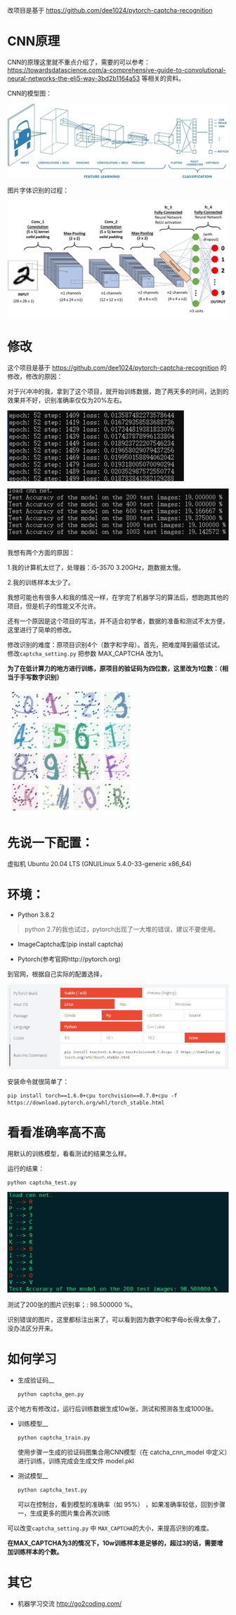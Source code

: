 改项目是基于 https://github.com/dee1024/pytorch-captcha-recognition

CNN原理
=========

CNN的原理这里就不重点介绍了，需要的可以参考：https://towardsdatascience.com/a-comprehensive-guide-to-convolutional-neural-networks-the-eli5-way-3bd2b1164a53 等相关的资料。

CNN的模型图：


![](https://raw.githubusercontent.com/go2coding/tiny-pytorch-captcha-recognition/master/docs/1_vkQ0hXDaQv57sALXAJquxA.jpeg)


图片字体识别的过程：

![](https://raw.githubusercontent.com/go2coding/tiny-pytorch-captcha-recognition/master/docs/1_uAeANQIOQPqWZnnuH-VEyw.jpeg)


修改
=========


这个项目是基于 https://github.com/dee1024/pytorch-captcha-recognition 的修改，修改的原因：

对于兴冲冲的我，拿到了这个项目，就开始训练数据，跑了两天多的时间，达到的效果并不好，识别准确率仅仅为20%左右。

![](https://raw.githubusercontent.com/go2coding/tiny-pytorch-captcha-recognition/master/docs/20200605101002.png)

![](https://raw.githubusercontent.com/go2coding/tiny-pytorch-captcha-recognition/master/docs/20200605101025.png)

我想有两个方面的原因：

1.我的计算机太烂了，处理器：i5-3570 3.20GHz，跑数据太慢。

2.我的训练样本太少了。


我想可能也有很多人和我的情况一样，在学完了机器学习的算法后，想跑跑其他的项目，但是机子的性能又不允许。

还有一个原因是这个项目的写法，并不适合初学者，数据的准备和测试不太方便，这里进行了简单的修改。


修改识别的难度：原项目识别4个（数字和字母）。首先，把难度降到最低试试。修改`captcha_setting.py` 把参数 MAX_CAPTCHA 改为1。



**为了在低计算力的地方进行训练，原项目的验证码为四位数，这里改为1位数：（相当于手写数字识别）**


![](https://raw.githubusercontent.com/go2coding/tiny-pytorch-captcha-recognition/master/docs/number.jpg)

先说一下配置：
====

虚拟机 Ubuntu 20.04 LTS (GNU/Linux 5.4.0-33-generic x86_64)

环境：
====

- Python 3.8.2

> python 2.7的我也试过，pytorch出现了一大堆的错误，建议不要使用。

- ImageCaptcha库(pip install captcha)

- Pytorch(参考官网http://pytorch.org)

到官网，根据自己实际的配置选择，

![](https://raw.githubusercontent.com/go2coding/tiny-pytorch-captcha-recognition/master/docs/20200813131209.png)

安装命令就很简单了：

	pip install torch==1.6.0+cpu torchvision==0.7.0+cpu -f https://download.pytorch.org/whl/torch_stable.html


	
看看准确率高不高
====

用默认的训练模型，看看测试的结果怎么样。

运行的结果：


	python captcha_test.py
	
	

![](https://raw.githubusercontent.com/go2coding/tiny-pytorch-captcha-recognition/master/docs/20200605103409.png)



测试了200张的图片识别率；: 98.500000 %。

识别错误的图片，这里都标注出来了，可以看到因为数字0和字母o长得太像了，没办法区分开来。


如何学习
====

- 生成验证码__

    ```bash
    python captcha_gen.py
    ```
这个地方有修改过，运行后训练数据生成10w张，测试和预测各生成1000张。

- 训练模型__
    ```bash
    python captcha_train.py
    ```
    使用步骤一生成的验证码图集合用CNN模型（在 catcha_cnn_model 中定义）进行训练，训练完成会生成文件 model.pkl

- 测试模型__
    ```bash
    python captcha_test.py
    ```
    可以在控制台，看到模型的准确率（如 95%） ，如果准确率较低，回到步骤一，生成更多的图片集合再次训练

可以改变`captcha_setting.py` 中 `MAX_CAPTCHA`的大小，来提高识别的难度。

**在MAX_CAPTCHA为3的情况下，10w训练样本是足够的，超过3的话，需要增加训练样本的个数。**
	
	
其它
===
* 机器学习交流 http://go2coding.com/